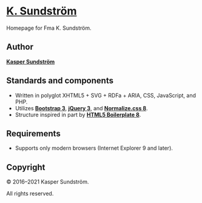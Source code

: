 # [K. Sundström](https://ksundstrom.fi/)

Homepage for Fma K. Sundström.

## Author

**[Kasper Sundström](https://twitter.com/KSundstrom)**

## Standards and components

* Written in polyglot XHTML5 + SVG + RDFa + ARIA, CSS, JavaScript, and PHP.
* Utilizes **[Bootstrap 3](https://getbootstrap.com/docs/3.4/)**, **[jQuery 3](https://jquery.com/)**, and **[Normalize.css 8](https://necolas.github.io/normalize.css/)**.
* Structure inspired in part by **[HTML5 Boilerplate 8](https://html5boilerplate.com/)**.

## Requirements

* Supports only modern browsers (Internet Explorer 9 and later).

## Copyright

© 2016–2021 Kasper Sundström.

All rights reserved.

